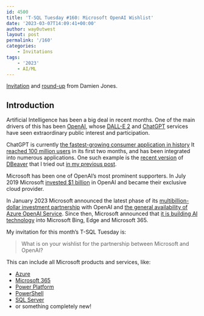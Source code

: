 ```yaml
---
id: 4500
title: 'T-SQL Tuesday #160: Microsoft OpenAI Wishlist'
date: '2023-03-07T14:09:41+00:00'
author: way0utwest
layout: post
permalink: '/160'
categories:
    - Invitations
tags:
    - '2023'
    - AI/ML
---
```


[Invitation](https://amazonwebshark.com/t-sql-tuesday-160-microsoft-openai-wishlist/) and [round-up](https://amazonwebshark.com/t-sql-tuesday-160-round-up/) from Damien Jones.

## Introduction

Artificial Intelligence has been a big deal in recent months. One of the main drivers of this has been [OpenAI](https://openai.com/), whose [DALL-E 2](https://openai.com/dall-e-2/) and [ChatGPT](https://openai.com/blog/chatgpt/) services have seen extraordinary public interest and participation.

ChatGPT is currently [the fastest-growing consumer application in history](https://www.reuters.com/technology/chatgpt-sets-record-fastest-growing-user-base-analyst-note-2023-02-01/) It [reached 100 million users](https://www.theguardian.com/technology/2023/feb/02/chatgpt-100-million-users-open-ai-fastest-growing-app) in its first two months, and has been integrated into numerous applications. One such example is the [recent version](https://dbeaver.io/2023/02/05/dbeaver-22-3-4/) of [DBeaver](https://dbeaver.io/) that I tried out [in my previous post](https://amazonwebshark.com/dbeaver-openai-chatgpt-integration/).

Microsoft has been one of OpenAI’s most prominent supporters. In July 2019 Microsoft [invested $1 billion](https://openai.com/blog/microsoft/) in OpenAI and became their exclusive cloud provider.

In January 2023 Microsoft announced the latest phase of its [multibillion-dollar investment partnership](https://blogs.microsoft.com/blog/2023/01/23/microsoftandopenaiextendpartnership/) with OpenAI and [the general availability of Azure OpenAI Service](https://azure.microsoft.com/en-us/blog/general-availability-of-azure-openai-service-expands-access-to-large-advanced-ai-models-with-added-enterprise-benefits/). Since then, Microsoft announced that [it is building AI technology](https://blogs.microsoft.com/blog/2023/02/07/reinventing-search-with-a-new-ai-powered-microsoft-bing-and-edge-your-copilot-for-the-web/) into Microsoft Bing, Edge and Microsoft 365.

My invitation for this month’s T-SQL Tuesday is:

> What is on your wishlist for the partnership between Microsoft and OpenAI?

This can include all Microsoft products and services, like:

- [Azure](https://azure.microsoft.com/en-gb)
- [Microsoft 365](https://www.microsoft.com/en-gb/microsoft-365)
- [Power Platform](https://powerplatform.microsoft.com/en-us/)
- [PowerShell](https://learn.microsoft.com/en-us/powershell/scripting/overview?view=powershell-7.3)
- [SQL Server](https://www.microsoft.com/en-gb/sql-server/sql-server-downloads)
- or something completely new!